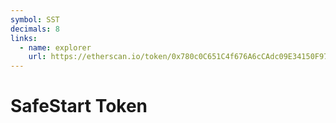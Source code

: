 ```yaml
---
symbol: SST
decimals: 8
links:
  - name: explorer
    url: https://etherscan.io/token/0x780c0C651C4f676A6cCAdc09E34150F97cE0066b
---
```


# SafeStart Token

